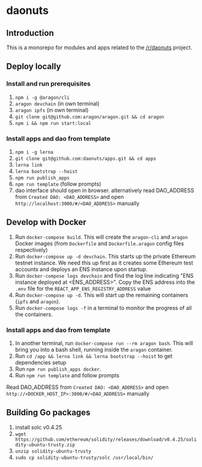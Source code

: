 # daonuts

## Introduction

This is a monorepo for modules and apps related to the [/r/daonuts](https://www.reddit.com/r/daonuts) project.

## Deploy locally

### Install and run prerequisites

1. `npm i -g @aragon/cli`
1. `aragon devchain`  (in own terminal)
1. `aragon ipfs`  (in own terminal)
1. `git clone git@github.com:aragon/aragon.git && cd aragon`
1. `npm i && npm run start:local`

### Install apps and dao from template

1. `npm i -g lerna`
1. `git clone git@github.com:daonuts/apps.git && cd apps`
1. `lerna link`
1. `lerna bootstrap --hoist`
1. `npm run publish_apps`
1. `npm run template` (follow prompts)
1. dao interface should open in browser. alternatively read DAO_ADDRESS from `Created DAO: <DAO_ADDRESS>` and open `http://localhost:3000/#/<DAO_ADDRESS>` manually

## Develop with Docker

1. Run `docker-compose build`. This will create the `aragon-cli` and `aragon` Docker images (from `Dockerfile` and `Dockerfile.aragon` config files respectively)
1. Run `docker-compose up -d devchain`. This starts up the private Ethereum testnet instance. We need this up first as it creates some Ethereum test accounts and deploys an ENS instance upon startup.
1. Run `docker-compose logs devchain` and find the log line indicating "ENS instance deployed at <ENS_ADDRESS>". Copy the ENS address into the `.env` file for the `REACT_APP_ENS_REGISTRY_ADDRESS` value
1. Run `docker-compose up -d`. This will start up the remaining containers (`ipfs` and `aragon`).
1. Run `docker-compose logs -f` in a terminal to monitor the progress of all the containers.

### Install apps and dao from template

1. In another terminal, run `docker-compose run --rm aragon bash`. This will bring you into a bash shell, running inside the `aragon` container.
1. Run `cd /app && lerna link && lerna bootstrap --hoist` to get dependencies setup
1. Run `npm run publish_apps docker`.
1. Run `npm run template` and follow prompts

Read DAO_ADDRESS from `Created DAO: <DAO_ADDRESS>` and open `http://<DOCKER_HOST_IP>:3000/#/<DAO_ADDRESS>` manually

## Building Go packages

1. install solc v0.4.25
  1. `wget https://github.com/ethereum/solidity/releases/download/v0.4.25/solidity-ubuntu-trusty.zip`
  1. `unzip solidity-ubuntu-trusty`
  1. `sudo cp solidity-ubuntu-trusty/solc /usr/local/bin/`
